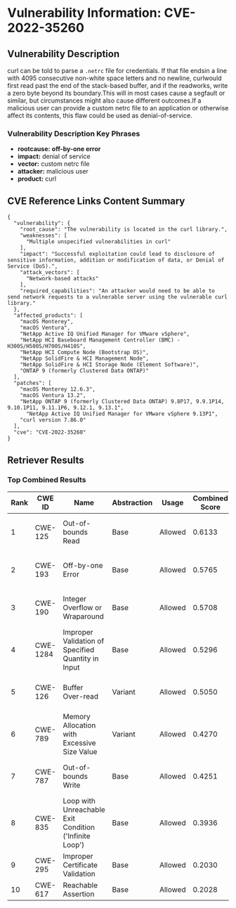 # Vulnerability Information: CVE-2022-35260

## Vulnerability Description
curl can be told to parse a `.netrc` file for credentials. If that file endsin a line with 4095 consecutive non-white space letters and no newline, curlwould first read past the end of the stack-based buffer, and if the readworks, write a zero byte beyond its boundary.This will in most cases cause a segfault or similar, but circumstances might also cause different outcomes.If a malicious user can provide a custom netrc file to an application or otherwise affect its contents, this flaw could be used as denial-of-service.

### Vulnerability Description Key Phrases
- **rootcause:** **off-by-one error**
- **impact:** denial of service
- **vector:** custom netrc file
- **attacker:** malicious user
- **product:** curl

## CVE Reference Links Content Summary
```
{
  "vulnerability": {
    "root_cause": "The vulnerability is located in the curl library.",
    "weaknesses": [
      "Multiple unspecified vulnerabilities in curl"
    ],
    "impact": "Successful exploitation could lead to disclosure of sensitive information, addition or modification of data, or Denial of Service (DoS).",
    "attack_vectors": [
      "Network-based attacks"
    ],
    "required_capabilities": "An attacker would need to be able to send network requests to a vulnerable server using the vulnerable curl library."
  },
  "affected_products": [
    "macOS Monterey",
    "macOS Ventura",
    "NetApp Active IQ Unified Manager for VMware vSphere",
    "NetApp HCI Baseboard Management Controller (BMC) - H300S/H500S/H700S/H410S",
    "NetApp HCI Compute Node (Bootstrap OS)",
    "NetApp SolidFire & HCI Management Node",
    "NetApp SolidFire & HCI Storage Node (Element Software)",
    "ONTAP 9 (formerly Clustered Data ONTAP)"
  ],
  "patches": [
    "macOS Monterey 12.6.3",
    "macOS Ventura 13.2",
    "NetApp ONTAP 9 (formerly Clustered Data ONTAP) 9.8P17, 9.9.1P14, 9.10.1P11, 9.11.1P6, 9.12.1, 9.13.1",
      "NetApp Active IQ Unified Manager for VMware vSphere 9.13P1",
    "curl version 7.86.0"
  ],
  "cve": "CVE-2022-35260"
}
```

## Retriever Results

### Top Combined Results

| Rank | CWE ID | Name | Abstraction | Usage | Combined Score | Retrievers | Individual Scores |
|------|--------|------|-------------|-------|---------------|------------|-------------------|
| 1 | CWE-125 | Out-of-bounds Read | Base | Allowed | 0.6133 | sparse, graph | sparse: 0.537, graph: 0.857 |
| 2 | CWE-193 | Off-by-one Error | Base | Allowed | 0.5765 | sparse, graph | sparse: 0.390, graph: 0.989 |
| 3 | CWE-190 | Integer Overflow or Wraparound | Base | Allowed | 0.5708 | sparse, graph | sparse: 0.373, graph: 1.000 |
| 4 | CWE-1284 | Improper Validation of Specified Quantity in Input | Base | Allowed | 0.5296 | sparse, graph | sparse: 0.390, graph: 0.857 |
| 5 | CWE-126 | Buffer Over-read | Variant | Allowed | 0.5050 | sparse, graph | sparse: 0.359, graph: 0.957 |
| 6 | CWE-789 | Memory Allocation with Excessive Size Value | Variant | Allowed | 0.4270 | sparse, graph | sparse: 0.353, graph: 0.729 |
| 7 | CWE-787 | Out-of-bounds Write | Base | Allowed | 0.4251 | sparse, graph | sparse: 0.349, graph: 0.631 |
| 8 | CWE-835 | Loop with Unreachable Exit Condition ('Infinite Loop') | Base | Allowed | 0.3936 | dense, sparse | dense: 0.393, sparse: 0.344 |
| 9 | CWE-295 | Improper Certificate Validation | Base | Allowed | 0.2030 | sparse | sparse: 0.355 |
| 10 | CWE-617 | Reachable Assertion | Base | Allowed | 0.2028 | sparse | sparse: 0.354 |

